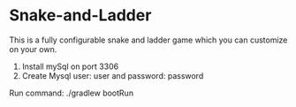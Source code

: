 # Snake-and-Ladder
This is a fully configurable snake and ladder game which you can customize on your own.
1. Install mySql on port 3306
2. Create Mysql user: user and password: password

Run command: 
  ./gradlew bootRun
